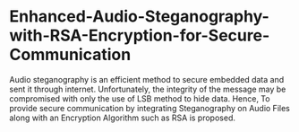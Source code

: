 # Enhanced-Audio-Steganography-with-RSA-Encryption-for-Secure-Communication
Audio steganography is an efficient method to secure embedded data and sent it through internet. Unfortunately, the integrity of the message may be compromised with only the use of LSB method to hide data.  Hence, To provide secure communication by integrating Steganography on Audio Files along with an Encryption Algorithm such as RSA is proposed.
